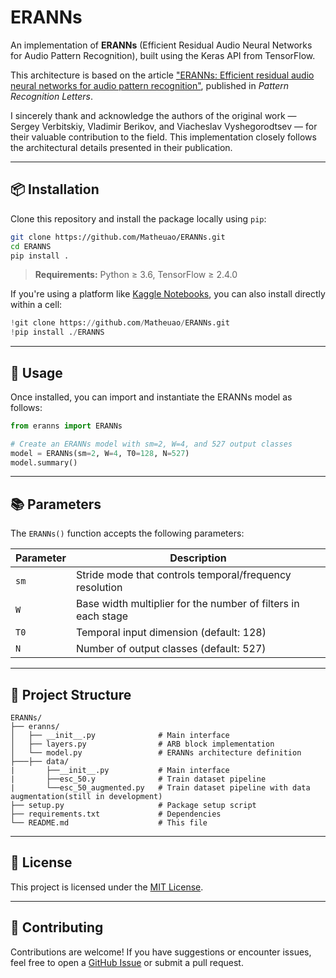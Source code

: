 
# ERANNs

An implementation of **ERANNs** (Efficient Residual Audio Neural Networks for Audio Pattern Recognition), built using the Keras API from TensorFlow.

This architecture is based on the article ["ERANNs: Efficient residual audio neural networks for audio pattern recognition"](https://doi.org/10.1016/j.patrec.2022.07.012), published in *Pattern Recognition Letters*.

I sincerely thank and acknowledge the authors of the original work — Sergey Verbitskiy, Vladimir Berikov, and Viacheslav Vyshegorodtsev — for their valuable contribution to the field. This implementation closely follows the architectural details presented in their publication.

---

## 📦 Installation

Clone this repository and install the package locally using `pip`:

```bash
git clone https://github.com/Matheuao/ERANNs.git
cd ERANNS
pip install .
````

> **Requirements:** Python ≥ 3.6, TensorFlow ≥ 2.4.0

If you're using a platform like [Kaggle Notebooks](https://www.kaggle.com/code), you can also install directly within a cell:

```python
!git clone https://github.com/Matheuao/ERANNs.git
!pip install ./ERANNS
```

---

## 🚀 Usage

Once installed, you can import and instantiate the ERANNs model as follows:

```python
from eranns import ERANNs

# Create an ERANNs model with sm=2, W=4, and 527 output classes
model = ERANNs(sm=2, W=4, T0=128, N=527)
model.summary()
```

---

## 📚 Parameters

The `ERANNs()` function accepts the following parameters:

| Parameter | Description                                                   |
| --------- | ------------------------------------------------------------- |
| `sm`      | Stride mode that controls temporal/frequency resolution       |
| `W`       | Base width multiplier for the number of filters in each stage |
| `T0`      | Temporal input dimension (default: 128)                       |
| `N`       | Number of output classes (default: 527)                       |

---

## 📁 Project Structure

```
ERANNs/
├── eranns/
│   ├── __init__.py              # Main interface
│   ├── layers.py                # ARB block implementation
│   └── model.py                 # ERANNs architecture definition
├───├── data/
|       ├──__init__.py           # Main interface
|       ├──esc_50.y              # Train dataset pipeline
|       └──esc_50_augmented.py   # Train dataset pipeline with data augmentation(still in development)
├── setup.py                     # Package setup script
├── requirements.txt             # Dependencies
└── README.md                    # This file
```

---

## 📜 License

This project is licensed under the [MIT License](LICENSE).

---

## 🤝 Contributing

Contributions are welcome! If you have suggestions or encounter issues, feel free to open a [GitHub Issue](https://github.com/your-username/eranns/issues) or submit a pull request.



